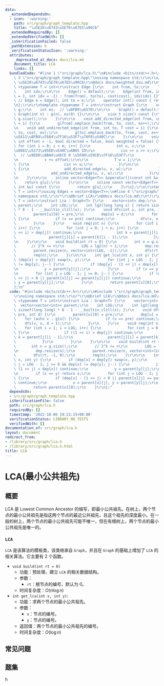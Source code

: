 ```yaml
---
data:
  _extendedDependsOn:
  - icon: ':warning:'
    path: src/graph/graph_template.hpp
    title: "\u5E26\u6743\u5E76\u67E5\u96C6"
  _extendedRequiredBy: []
  _extendedVerifiedWith: []
  _isVerificationFailed: false
  _pathExtension: h
  _verificationStatusIcon: ':warning:'
  attributes:
    _deprecated_at_docs: docs/lca.md
    document_title: LCA
    links: []
  bundledCode: "#line 1 \"src/graph/lca.h\"\n#include <bits/stdc++.h>\r\n\r\n#line\
    \ 3 \"src/graph/graph_template.hpp\"\nusing namespace std;\r\n\r\n/*\r\n@brief\
    \ \u5E26\u6743\u5E76\u67E5\u96C6\r\n@docs docs/weighted_dsu.md\r\n*/\r\n\r\ntemplate\
    \ <typename T = int>\r\nstruct Edge {\r\n    int from, to;\r\n    T cost;\r\n\
    \    int idx;\r\n\r\n    Edge() = default;\r\n    Edge(int from, int to, T cost\
    \ = 1, int idx = -1) : from(from), to(to), cost(cost), idx(idx) {}\r\n\r\n   \
    \ // Edge e = Edge(); int to = e;\r\n    operator int() const { return to; }\r\
    \n};\r\n\r\ntemplate <typename T = int>\r\nstruct Graph {\r\n    vector<vector<Edge<T>>>\
    \ g;\r\n    int es;  // \u8FB9\u6570\r\n\r\n    Graph() = default;\r\n    explicit\
    \ Graph(int n) : g(n), es(0) {}\r\n\r\n    size_t size() const {\r\n        return\
    \ g.size();\r\n    }\r\n\r\n    void add_directed_edge(int from, int to, T cost\
    \ = 1) {\r\n        g[from].emplace_back(from, to, cost, es++);\r\n    }\r\n\r\
    \n    void add_undirected_edge(int from, int to, T cost = 1) {\r\n        g[from].emplace_back(from,\
    \ to, cost, es);\r\n        g[to].emplace_back(to, from, cost, es++);  // \u65E0\
    \u5411\u8FB9\u7684\u7F16\u53F7\u76F8\u540C\r\n    }\r\n\r\n    void read(int m,\
    \ int offset = -1, bool directed = false, bool weighted = false) {\r\n       \
    \ for (int i = 0; i < m; i++) {\r\n            int u, v;\r\n            // \u9700\
    \u8981\u5173\u95ED\u540C\u6B65 IO\r\n            cin >> u >> v;\r\n          \
    \  // \u9ED8\u8BA4\u4ECE 0 \u5F00\u59CB\u7F16\u53F7\r\n            u += offset;\r\
    \n            v += offset;\r\n\r\n            T w = 1;\r\n            if (weighted)\
    \ {\r\n                cin >> w;\r\n            }\r\n\r\n            if (directed)\
    \ {\r\n                add_directed_edge(u, v, w);\r\n            } else {\r\n\
    \                add_undirected_edge(u, v, w);\r\n            }\r\n        }\r\
    \n    }\r\n\r\n    inline vector<Edge<T>> &operator[](const int &u) {\r\n    \
    \    return g[u];\r\n    }\r\n\r\n    inline const vector<Edge<T>> &operator[](const\
    \ int &u) const {\r\n        return g[u];\r\n    }\r\n};\r\n\r\ntemplate <typename\
    \ T = int>\r\nusing Edges = vector<Edge<T>>;\n#line 4 \"src/graph/lca.h\"\nusing\
    \ namespace std;\r\n/*\r\n@brief LCA\r\n@docs docs/lca.md\r\n*/\r\ntemplate <typename\
    \ T = int>\r\nstruct Lca : Graph<T> {\r\n    vector<int> dep;\r\n    vector<vector<int>>\
    \ parent;\r\n    int LOG;\r\n    int lg2(long long x) { return sizeof(long long)\
    \ * 8 - 1 - __builtin_clzll(x); }\r\n    void dfs(int u, int pre, int d) {\r\n\
    \        parent[u][0] = pre;\r\n        dep[u] = d;\r\n        for (auto v : g[u])\
    \ {\r\n            if (v == pre) continue;\r\n            dfs(v, u, d + 1);\r\n\
    \        }\r\n    }\r\n    void rmq(int n) {\r\n        for (int i = 1; i < LOG;\
    \ i++) {\r\n            for (int j = 0; j < n; j++) {\r\n                if ((1\
    \ << i) > dep[j]) continue;\r\n                int k = parent[j][i - 1];\r\n \
    \               parent[j][i] = parent[k][i - 1];\r\n            }\r\n        }\r\
    \n    }\r\n\r\n    void build(int rt = 0) {\r\n        int n = g.size();\r\n \
    \       // 2^k <= n\r\n        LOG = lg2(n) + 1;\r\n        dep.resize(n);\r\n\
    \        parent.resize(n, vector<int>(LOG, -1));\r\n        dfs(rt, -1, 0);\r\n\
    \        rmq(n);\r\n    }\r\n\r\n    int get_lca(int x, int y) {\r\n        if\
    \ (dep[x] > dep[y]) swap(x, y);\r\n        for (int j = LOG - 1; j >= 0 && dep[x]\
    \ != dep[y]; j--) {\r\n            if (dep[y] - (1 << j) < dep[x]) continue;\r\
    \n            y = parent[y][j];\r\n        }\r\n        if (x == y) return x;\r\
    \n        for (int j = LOG - 1; j >= 0; j--) {\r\n            if (dep[x] - (1\
    \ << j) < 0 || parent[x][j] == parent[y][j]) continue;\r\n            x = parent[x][j],\
    \ y = parent[y][j];\r\n        }\r\n        return parent[x][0];\r\n    }\r\n\
    };\n"
  code: "#include <bits/stdc++.h>\r\n\r\n#include \"src/graph/graph_template.hpp\"\
    \r\nusing namespace std;\r\n/*\r\n@brief LCA\r\n@docs docs/lca.md\r\n*/\r\ntemplate\
    \ <typename T = int>\r\nstruct Lca : Graph<T> {\r\n    vector<int> dep;\r\n  \
    \  vector<vector<int>> parent;\r\n    int LOG;\r\n    int lg2(long long x) { return\
    \ sizeof(long long) * 8 - 1 - __builtin_clzll(x); }\r\n    void dfs(int u, int\
    \ pre, int d) {\r\n        parent[u][0] = pre;\r\n        dep[u] = d;\r\n    \
    \    for (auto v : g[u]) {\r\n            if (v == pre) continue;\r\n        \
    \    dfs(v, u, d + 1);\r\n        }\r\n    }\r\n    void rmq(int n) {\r\n    \
    \    for (int i = 1; i < LOG; i++) {\r\n            for (int j = 0; j < n; j++)\
    \ {\r\n                if ((1 << i) > dep[j]) continue;\r\n                int\
    \ k = parent[j][i - 1];\r\n                parent[j][i] = parent[k][i - 1];\r\n\
    \            }\r\n        }\r\n    }\r\n\r\n    void build(int rt = 0) {\r\n \
    \       int n = g.size();\r\n        // 2^k <= n\r\n        LOG = lg2(n) + 1;\r\
    \n        dep.resize(n);\r\n        parent.resize(n, vector<int>(LOG, -1));\r\n\
    \        dfs(rt, -1, 0);\r\n        rmq(n);\r\n    }\r\n\r\n    int get_lca(int\
    \ x, int y) {\r\n        if (dep[x] > dep[y]) swap(x, y);\r\n        for (int\
    \ j = LOG - 1; j >= 0 && dep[x] != dep[y]; j--) {\r\n            if (dep[y] -\
    \ (1 << j) < dep[x]) continue;\r\n            y = parent[y][j];\r\n        }\r\
    \n        if (x == y) return x;\r\n        for (int j = LOG - 1; j >= 0; j--)\
    \ {\r\n            if (dep[x] - (1 << j) < 0 || parent[x][j] == parent[y][j])\
    \ continue;\r\n            x = parent[x][j], y = parent[y][j];\r\n        }\r\n\
    \        return parent[x][0];\r\n    }\r\n};"
  dependsOn:
  - src/graph/graph_template.hpp
  isVerificationFile: false
  path: src/graph/lca.h
  requiredBy: []
  timestamp: '2022-10-06 19:21:15+08:00'
  verificationStatus: LIBRARY_NO_TESTS
  verifiedWith: []
documentation_of: src/graph/lca.h
layout: document
redirect_from:
- /library/src/graph/lca.h
- /library/src/graph/lca.h.html
title: LCA
---
```

# LCA(最小公共祖先)

## 概要
LCA 是 Lowest Common Ancestor 的缩写，即最小公共祖先。在树上，两个节点的最小公共祖先是指这两个节点的最近公共祖先，且这个祖先的深度最小。在一般的树上，两个节点的最小公共祖先可能不唯一，但在有根树上，两个节点的最小公共祖先是唯一的。

### `LCA`
`LCA` 是该算法的模板类，该类继承自 `Graph`，并且在 `Graph` 的基础上增加了 `LCA` 的相关算法。它主要有 2 个函数。
- `void build(int rt = 0)`
  - 功能：预处理，建立 `LCA` 的相关数据结构。
  - 参数：
    - `rt`：根节点的编号，默认为 0。
  - 时间复杂度：$O(n\log n)$
- `int get_lca(int x, int y)`: 
  - 功能：求两个节点的最小公共祖先。
  - 参数：
    - `x`：节点的编号。
    - `y`：节点的编号。
  - 返回值：两个节点的最小公共祖先的编号。
  - 时间复杂度：$O(\log n)$


## 常见问题

## 题集
h
